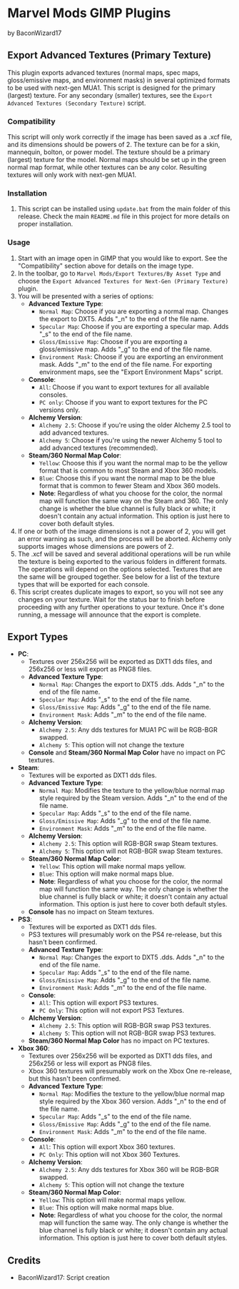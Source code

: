 # Marvel Mods GIMP Plugins
by BaconWizard17
## Export Advanced Textures (Primary Texture)
This plugin exports advanced textures (normal maps, spec maps, gloss/emissive maps, and environment masks) in several optimized formats to be used with next-gen MUA1. This script is designed for the primary (largest) texture. For any secondary (smaller) textures, see the `Export Advanced Textures (Secondary Texture)` script.

### Compatibility
This script will only work correctly if the image has been saved as a .xcf file, and its dimensions should be powers of 2. The texture can be for a skin, mannequin, bolton, or power model. The texture should be a primary (largest) texture for the model. Normal maps should be set up in the green normal map format, while other textures can be any color. Resulting textures will only work with next-gen MUA1.

### Installation
 1. This script can be installed using `update.bat` from the main folder of this release. Check the main `README.md` file in this project for more details on proper installation.

### Usage
1. Start with an image open in GIMP that you would like to export. See the "Compatibility" section above for details on the image type.
2. In the toolbar, go to `Marvel Mods/Export Textures/By Asset Type` and choose the `Export Advanced Textures for Next-Gen (Primary Texture)` plugin.
3. You will be presented with a series of options:
    - **Advanced Texture Type**:
	  - `Normal Map`: Choose if you are exporting a normal map. Changes the export to DXT5. Adds "_n" to the end of the file name.
	  - `Specular Map`: Choose if you are exporting a specular map. Adds "_s" to the end of the file name.
	  - `Gloss/Emissive Map`: Choose if you are exporting a gloss/emissive map. Adds "_g" to the end of the file name.
	  - `Environment Mask`: Choose if you are exporting an environment mask. Adds "_m" to the end of the file name. For exporting environment maps, see the "Export Environment Maps" script.
	- **Console**:
	  - `All`: Choose if you want to export textures for all available consoles.
	  - `PC only`: Choose if you want to export textures for the PC versions only.
	- **Alchemy Version**:
	  - `Alchemy 2.5`: Choose if you're using the older Alchemy 2.5 tool to add advanced textures.
	  - `Alchemy 5`: Choose if you're using the newer Alchemy 5 tool to add advanced textures (recommended).
	- **Steam/360 Normal Map Color**:
	  - `Yellow`: Choose this if you want the normal map to be the yellow format that is common to most Steam and Xbox 360 models.
	  - `Blue`: Choose this if you want the normal map to be the blue format that is common to fewer Steam and Xbox 360 models.
	  - **Note**: Regardless of what you choose for the color, the normal map will function the same way on the Steam and 360. The only change is whether the blue channel is fully black or white; it doesn't contain any actual information. This option is just here to cover both default styles. 
4. If one or both of the image dimensions is not a power of 2, you will get an error warning as such, and the process will be aborted. Alchemy only supports images whose dimensions are powers of 2.
5. The .xcf will be saved and several additional operations will be run while the texture is being exported to the various folders in different formats. The operations will depend on the options selected. Textures that are the same will be grouped together. See below for a list of the texture types that will be exported for each console. 
6. This script creates duplicate images to export, so you will not see any changes on your texture. Wait for the status bar to finish before proceeding with any further operations to your texture. Once it's done running, a message will announce that the export is complete.

## Export Types
 - **PC**:
   - Textures over 256x256 will be exported as DXT1 dds files, and 256x256 or less will export as PNG8 files.
   - **Advanced Texture Type**:
	 - `Normal Map`: Changes the export to DXT5 .dds. Adds "_n" to the end of the file name.
	 - `Specular Map`: Adds "_s" to the end of the file name.
	 - `Gloss/Emissive Map`: Adds "_g" to the end of the file name.
	 - `Environment Mask`: Adds "_m" to the end of the file name.
   - **Alchemy Version**: 
     - `Alchemy 2.5`: Any dds textures for MUA1 PC will be RGB-BGR swapped.
     - `Alchemy 5`: This option will not change the texture
   - **Console** and **Steam/360 Normal Map Color** have no impact on PC textures.
 - **Steam**:
   - Textures will be exported as DXT1 dds files.
   - **Advanced Texture Type**:
	 - `Normal Map`: Modifies the texture to the yellow/blue normal map style required by the Steam version. Adds "_n" to the end of the file name.
	 - `Specular Map`: Adds "_s" to the end of the file name.
	 - `Gloss/Emissive Map`: Adds "_g" to the end of the file name.
	 - `Environment Mask`: Adds "_m" to the end of the file name.
   - **Alchemy Version**: 
     - `Alchemy 2.5`: This option will RGB-BGR swap Steam textures.
     - `Alchemy 5`: This option will not RGB-BGR swap Steam textures.
   - **Steam/360 Normal Map Color**:
     - `Yellow`: This option will make normal maps yellow.
	 - `Blue`: This option will make normal maps blue.
	 - **Note**: Regardless of what you choose for the color, the normal map will function the same way. The only change is whether the blue channel is fully black or white; it doesn't contain any actual information. This option is just here to cover both default styles. 
   - **Console** has no impact on Steam textures.
 - **PS3**:
   - Textures will be exported as DXT1 dds files.
   - PS3 textures will presumably work on the PS4 re-release, but this hasn't been confirmed.
   - **Advanced Texture Type**:
	 - `Normal Map`: Changes the export to DXT5 .dds. Adds "_n" to the end of the file name.
	 - `Specular Map`: Adds "_s" to the end of the file name.
	 - `Gloss/Emissive Map`: Adds "_g" to the end of the file name.
	 - `Environment Mask`: Adds "_m" to the end of the file name.
   - **Console**:
     - `All`: This option will export PS3 textures.
     - `PC Only`: This option will not export PS3 Textures.
   - **Alchemy Version**: 
     - `Alchemy 2.5`: This option will RGB-BGR swap PS3 textures.
     - `Alchemy 5`: This option will not RGB-BGR swap PS3 textures.
   - **Steam/360 Normal Map Color** has no impact on PC textures.
 - **Xbox 360**:
   - Textures over 256x256 will be exported as DXT1 dds files, and 256x256 or less will export as PNG8 files.
   - Xbox 360 textures will presumably work on the Xbox One re-release, but this hasn't been confirmed.
   - **Advanced Texture Type**:
	 - `Normal Map`: Modifies the texture to the yellow/blue normal map style required by the Xbox 360 version. Adds "_n" to the end of the file name.
	 - `Specular Map`: Adds "_s" to the end of the file name.
	 - `Gloss/Emissive Map`: Adds "_g" to the end of the file name.
	 - `Environment Mask`: Adds "_m" to the end of the file name.
   - **Console**:
     - `All`: This option will export Xbox 360 textures.
     - `PC Only`: This option will not Xbox 360 Textures.
   - **Alchemy Version**: 
     - `Alchemy 2.5`: Any dds textures for Xbox 360 will be RGB-BGR swapped.
     - `Alchemy 5`: This option will not change the texture
   - **Steam/360 Normal Map Color**:
     - `Yellow`: This option will make normal maps yellow.
	 - `Blue`: This option will make normal maps blue.
	 - **Note**: Regardless of what you choose for the color, the normal map will function the same way. The only change is whether the blue channel is fully black or white; it doesn't contain any actual information. This option is just here to cover both default styles. 
## Credits
- BaconWizard17: Script creation